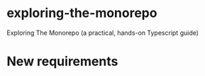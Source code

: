 # exploring-the-monorepo

Exploring The Monorepo (a practical, hands-on Typescript guide)

# New requirements

